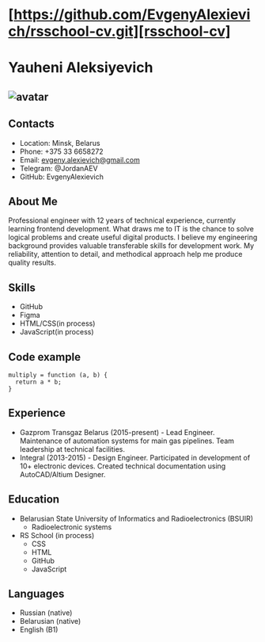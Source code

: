 # [https://github.com/EvgenyAlexievich/rsschool-cv.git][rsschool-cv]

# Yauheni Aleksiyevich
## ![avatar](https://avatars.githubusercontent.com/u/196638459?v=4)

## Contacts
* Location: Minsk, Belarus
* Phone: +375 33 6658272
* Email: evgeny.alexievich@gmail.com
* Telegram: @JordanAEV
* GitHub: EvgenyAlexievich

## About Me
 

 Professional engineer with 12 years of technical experience, currently learning frontend development. What draws me to IT is the chance to solve logical problems and create useful digital products. I believe my engineering background provides valuable transferable skills for development work. My reliability, attention to detail, and methodical approach help me produce quality results.

## Skills
+ GitHub
+ Figma
+ HTML/CSS(in process)
+ JavaScript(in process)

## Code example
```
multiply = function (a, b) {
  return a * b;
}
```
## Experience 
* Gazprom Transgaz Belarus (2015-present) - Lead Engineer. Maintenance of automation systems for main gas pipelines. Team leadership at technical facilities.
* Integral (2013-2015) - Design Engineer. Participated in development of 10+ electronic devices. Created technical documentation using AutoCAD/Altium Designer.

## Education
* Belarusian State University of Informatics and Radioelectronics (BSUIR)
    + Radioelectronic systems
* RS School (in process)
    + CSS
    + HTML
    + GitHub
    + JavaScript

## Languages
* Russian (native)
* Belarusian (native)
* English (B1)